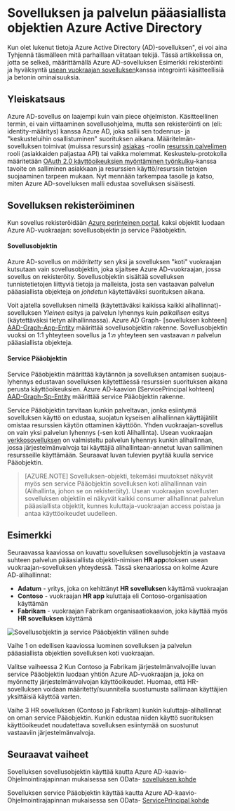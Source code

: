 <properties
pageTitle="Azure Active Directory-sovelluksen ja palvelun lyhennys objektien | Microsoft Azure"
description="Keskustelun sovelluksen ja palvelun pääasiallista objektien Azure Active Directoryn välinen suhde"
documentationCenter="dev-center-name"
authors="bryanla"
manager="mbaldwin"
services="active-directory"
editor=""/>

<tags
ms.service="active-directory"
ms.devlang="na"
ms.topic="article"
ms.tgt_pltfrm="na"
ms.workload="identity"
ms.date="08/10/2016"
ms.author="bryanla;mbaldwin"/>

# <a name="application-and-service-principal-objects-in-azure-active-directory"></a>Sovelluksen ja palvelun pääasiallista objektien Azure Active Directory
Kun olet lukenut tietoja Azure Active Directory (AD)-sovelluksen", ei voi aina Tyhjennä täsmälleen mitä parhaillaan viitataan tekijä. Tässä artikkelissa on, jotta se selkeä, määrittämällä Azure AD-sovelluksen Esimerkki rekisteröinti ja hyväksyntä [usean vuokraajan sovelluksen](active-directory-dev-glossary.md#multi-tenant-application)kanssa integrointi käsitteellisiä ja betonin ominaisuuksia.

## <a name="overview"></a>Yleiskatsaus
Azure AD-sovellus on laajempi kuin vain piece ohjelmiston. Käsitteellinen termin, ei vain viittaaminen sovellusohjelma, mutta sen rekisteröinti on (eli: identity-määritys) kanssa Azure AD, joka sallii sen todennus- ja "keskusteluihin osallistuminen" suorituksen aikana. Määritelmän-sovelluksen toimivat (muissa resurssin) [asiakas](active-directory-dev-glossary.md#client-application) -roolin [resurssin palvelimen](active-directory-dev-glossary.md#resource-server) rooli (asiakkaiden paljastaa API) tai vaikka molemmat. Keskustelu-protokolla määritetään [OAuth 2.0 käyttöoikeuksien myöntäminen työnkulku](active-directory-dev-glossary.md#authorization-grant)-kanssa tavoite on salliminen asiakkaan ja resurssien käyttö/resurssin tietojen suojaaminen tarpeen mukaan. Nyt mennään tarkempaa tasolle ja katso, miten Azure AD-sovelluksen malli edustaa sovelluksen sisäisesti. 

## <a name="application-registration"></a>Sovelluksen rekisteröiminen
Kun sovellus rekisteröidään [Azure perinteinen portal][AZURE-Classic-Portal], kaksi objektit luodaan Azure AD-vuokraajan: sovellusobjektin ja service Pääobjektin.

#### <a name="application-object"></a>Sovellusobjektin
Azure AD-sovellus on *määritetty* sen yksi ja sovelluksen "koti" vuokraajan kutsutaan vain sovellusobjektin, joka sijaitsee Azure AD-vuokraajan, jossa sovellus on rekisteröity. Sovellusobjektin sisältää sovelluksen tunnistetietojen liittyviä tietoja ja malleista, josta sen vastaavan palvelun pääasiallista objekteja on *johdetun* käytettäväksi suorituksen aikana. 

Voit ajatella sovelluksen nimellä (käytettäväksi kaikissa kaikki alihallinnat)-sovelluksen *Yleinen* esitys ja palvelun lyhennys kuin *paikallisen* esitys (käytettäväksi tietyn alihallinnassa). Azure AD Graph- [sovelluksen kohteen] [ AAD-Graph-App-Entity] määrittää sovellusobjektin rakenne. Sovellusobjektin vuoksi on 1:1 yhteyteen sovellus ja 1:*n* yhteyteen sen vastaavan *n* palvelun pääasiallista objekteja.

#### <a name="service-principal-object"></a>Service Pääobjektin
Service Pääobjektin määrittää käytännön ja sovelluksen antamisen suojaus-lyhennys edustavan sovelluksen käytettäessä resurssien suorituksen aikana perusta käyttöoikeuksien. Azure AD-kaavion [ServicePrincipal kohteen] [ AAD-Graph-Sp-Entity] määrittää service Pääobjektin rakenne. 

Service Pääobjektin tarvitaan kunkin palveltavan, jonka esiintymä sovelluksen käyttö on edustaa, suojatun kyseisen alihallinnan käyttäjätilit omistaa resurssien käytön ottaminen käyttöön. Yhden vuokraajan-sovellus on vain yksi palvelun lyhennys (-sen koti Alihallinta). Usean vuokraajan [verkkosovelluksen](active-directory-dev-glossary.md#web-client) on valmisteltu palvelun lyhennys kunkin alihallinnan, jossa järjestelmänvalvoja tai käyttäjiä alihallintaan-annetut luvan salliminen resursseille käyttämään. Seuraavat luvan tulevien pyytää kuulla service Pääobjektin. 

> [AZURE.NOTE] Sovelluksen-objekti, tekemäsi muutokset näkyvät myös sen service Pääobjektin sovelluksen koti alihallinnan vain (Alihallinta, johon se on rekisteröity). Usean vuokraajan sovellusten sovelluksen objektiin ei näkyvät kaikki consumer alihallinnat palvelun pääasiallista objektit, kunnes kuluttaja-vuokraajan access poistaa ja antaa käyttöoikeudet uudelleen.

## <a name="example"></a>Esimerkki
Seuraavassa kaaviossa on kuvattu sovelluksen sovellusobjektin ja vastaava suhteen palvelun pääasiallista objektit-nimisen **HR app**otoksen usean vuokraajan-sovelluksen yhteydessä. Tässä skenaariossa on kolme Azure AD-alihallinnat: 

- **Adatum** - yritys, joka on kehittänyt **HR sovelluksen** käyttämä vuokraajan
- **Contoso** - vuokraajan **HR app** kuluttaja eli Contoso-organisaation käyttämän
- **Fabrikam** - vuokraajan Fabrikam organisaatiokaavion, joka käyttää myös **HR sovelluksen** käyttämä

![Sovellusobjektin ja service Pääobjektin välinen suhde](./media/active-directory-application-objects/application-objects-relationship.png)

Vaihe 1 on edellisen kaaviossa luominen sovelluksen ja palvelun pääasiallista objektien sovelluksen koti vuokraajan.

Valitse vaiheessa 2 Kun Contoso ja Fabrikam järjestelmänvalvojille luvan service Pääobjektin luodaan yhtiön Azure AD-vuokraajan ja, joka on myönnetty järjestelmänvalvojan käyttöoikeudet. Huomaa, että HR-sovelluksen voidaan määritetty/suunnitella suostumusta sallimaan käyttäjien yksittäisiä käyttöä varten.

Vaihe 3 HR sovelluksen (Contoso ja Fabrikam) kunkin kuluttaja-alihallinnat on oman service Pääobjektin. Kunkin edustaa niiden käyttö suorituksen käyttöoikeudet noudatettava sovelluksen esiintymää on suostunut vastaaviin järjestelmänvalvoja.

## <a name="next-steps"></a>Seuraavat vaiheet
Sovelluksen sovellusobjektin käyttää kautta Azure AD-kaavio-Ohjelmointirajapinnan mukaisessa sen OData- [sovelluksen kohde][AAD-Graph-App-Entity]

Sovelluksen service Pääobjektin käyttää kautta Azure AD-kaavio-Ohjelmointirajapinnan mukaisessa sen OData- [ServicePrincipal kohde][AAD-Graph-Sp-Entity]



<!--Image references-->

<!--Reference style links -->
[AAD-Graph-App-Entity]: https://msdn.microsoft.com/Library/Azure/Ad/Graph/api/entity-and-complex-type-reference#application-entity
[AAD-Graph-Sp-Entity]: https://msdn.microsoft.com/Library/Azure/Ad/Graph/api/entity-and-complex-type-reference#serviceprincipal-entity
[AZURE-Classic-Portal]: https://manage.windowsazure.com